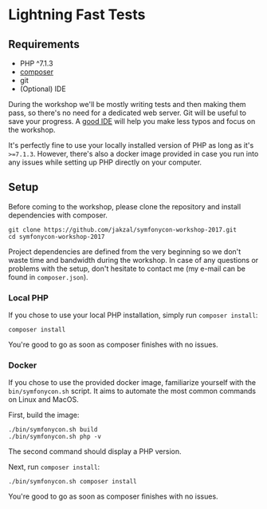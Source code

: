 # Lightning Fast Tests

## Requirements

* PHP ^7.1.3
* [composer](https://getcomposer.org/download/)
* git
* (Optional) IDE

During the workshop we'll be mostly writing tests and then making them pass, so there's no need for a dedicated web server.
Git will be useful to save your progress.
A [good IDE](https://www.jetbrains.com/phpstorm/download/) will help you make less typos and focus on the workshop.

It's perfectly fine to use your locally installed version of PHP as long as it's `>=7.1.3`.
However, there's also a docker image provided in case you run into any issues while setting up PHP directly on your computer.

## Setup

Before coming to the workshop, please clone the repository and install dependencies with composer.

```
git clone https://github.com/jakzal/symfonycon-workshop-2017.git
cd symfonycon-workshop-2017
```

Project dependencies are defined from the very beginning so we don't waste time and bandwidth during the workshop.
In case of any questions or problems with the setup, don't hesitate to contact me (my e-mail can be found in `composer.json`).

### Local PHP

If you chose to use your local PHP installation, simply run `composer install`:

```
composer install
```

You're good to go as soon as composer finishes with no issues.

### Docker

If you chose to use the provided docker image, familiarize yourself with the `bin/symfonycon.sh` script.
It aims to automate the most common commands on Linux and MacOS.

First, build the image:

```
./bin/symfonycon.sh build
./bin/symfonycon.sh php -v
```

The second command should display a PHP version.

Next, run `composer install`:

```
./bin/symfonycon.sh composer install
```

You're good to go as soon as composer finishes with no issues.
